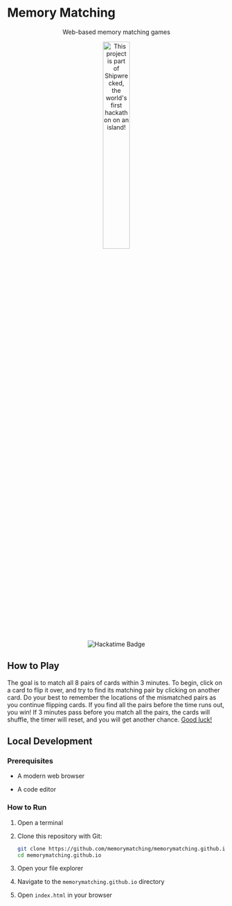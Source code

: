 # Memory Matching

<div align="center">
    <p>Web-based memory matching games</p>
    <a href="https://shipwrecked.hackclub.com/?r=163" target="_blank">
        <img src="https://hc-cdn.hel1.your-objectstorage.com/s/v3/739361f1d440b17fc9e2f74e49fc185d86cbec14_badge.png" alt="This project is part of Shipwrecked, the world's first hackathon on an island!" style="width: 35%;">
    </a>
    <br><br>
    <img src="https://hackatime-badge.hackclub.com/U07DMCJTB8Q/memorymatching" alt="Hackatime Badge">
</div>

## How to Play

The goal is to match all 8 pairs of cards within 3 minutes. To begin, click on a card to flip it over, and try to find its matching pair by clicking on another card. Do your best to remember the locations of the mismatched pairs as you continue flipping cards. If you find all the pairs before the time runs out, you win! If 3 minutes pass before you match all the pairs, the cards will shuffle, the timer will reset, and you will get another chance. [Good luck!](https://memorymatching.github.io/)

## Local Development

### Prerequisites

- A modern web browser

- A code editor

### How to Run

1. Open a terminal

2. Clone this repository with Git:

    ```bash
    git clone https://github.com/memorymatching/memorymatching.github.io.git
    cd memorymatching.github.io
    ```

3. Open your file explorer

4. Navigate to the `memorymatching.github.io` directory

5. Open `index.html` in your browser